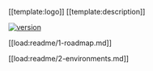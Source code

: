 [[template:logo]] [[template:description]]

[![version](https://img.shields.io/badge/version-[[pkg.version]]-green.svg)](https://semver.org)


[[load:readme/1-roadmap.md]]

[[load:readme/2-environments.md]]